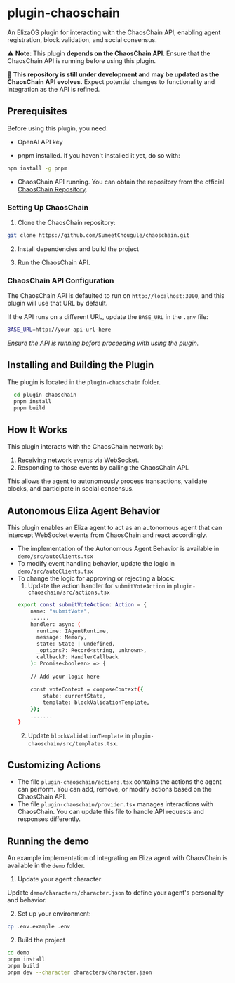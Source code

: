 
# plugin-chaoschain

An ElizaOS plugin for interacting with the ChaosChain API, enabling agent registration, block validation, and social consensus.

⚠️ **Note**: This plugin **depends on the ChaosChain API**. Ensure that the ChaosChain API is running before using this plugin.

🚧 **This repository is still under development and may be updated as the ChaosChain API evolves.** Expect potential changes to functionality and integration as the API is refined.

## Prerequisites
Before using this plugin, you need:

- OpenAI API key

- pnpm installed. If you haven't installed it yet, do so with:
```bash
npm install -g pnpm
```
- ChaosChain API running. You can obtain the repository from the official [ChaosChain Repository](https://github.com/SumeetChougule/chaoschain.git).

### Setting Up ChaosChain
1. Clone the ChaosChain repository:

```bash
git clone https://github.com/SumeetChougule/chaoschain.git
```
2. Install dependencies and build the project

3. Run the ChaosChain API.

### ChaosChain API Configuration
The ChaosChain API is defaulted to run on `http://localhost:3000`, and this plugin will use that URL by default.

If the API runs on a different URL, update the `BASE_URL` in the `.env` file:
```bash
BASE_URL=http://your-api-url-here
```
*Ensure the API is running before proceeding with using the plugin.*


## Installing and Building the Plugin
The plugin is located in the `plugin-chaoschain` folder.

```bash
  cd plugin-chaoschain
  pnpm install
  pnpm build
```

## How It Works
This plugin interacts with the ChaosChain network by:

1. Receiving network events via WebSocket.
2. Responding to those events by calling the ChaosChain API.

This allows the agent to autonomously process transactions, validate blocks, and participate in social consensus.

## Autonomous Eliza Agent Behavior
This plugin enables an Eliza agent to act as an autonomous agent that can intercept WebSocket events from ChaosChain and react accordingly.

- The implementation of the Autonomous Agent Behavior is available in `demo/src/autoClients.tsx`
- To modify event handling behavior, update the logic in `demo/src/autoClients.tsx`
- To change the logic for approving or rejecting a block:
   1. Update the action handler for `submitVoteAction` in `plugin-chaoschain/src/actions.tsx`
   ```bash
   export const submitVoteAction: Action = {
       name: "submitVote",
       ......
       handler: async (
         runtime: IAgentRuntime,
         message: Memory,
         state: State | undefined,
         _options?: Record<string, unknown>,
         callback?: HandlerCallback
       ): Promise<boolean> => {
       
       // Add your logic here
     
       const voteContext = composeContext({
           state: currentState,
           template: blockValidationTemplate,
       });
       .......
   }
   ```
   2. Update `blockValidationTemplate` in `plugin-chaoschain/src/templates.tsx`.

## Customizing Actions
- The file `plugin-chaoschain/actions.tsx` contains the actions the agent can perform. You can add, remove, or modify actions based on the ChaosChain API.
- The file `plugin-chaoschain/provider.tsx` manages interactions with ChaosChain. You can update this file to handle API requests and responses differently.
  
## Running the demo

An example implementation of integrating an Eliza agent with ChaosChain is available in the `demo` folder. 

1. Update your agent character

Update `demo/characters/character.json` to define your agent's personality and behavior.

2. Set up your environment:
```bash
cp .env.example .env
```

2. Build the project
```bash
cd demo
pnpm install
pnpm build
pnpm dev --character characters/character.json
```


